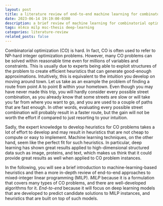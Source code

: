 ```yaml
---
layout: post
title: a literature review of end-to-end machine learning for combinatorial optimization
date: 2023-06-14 19:19:00-0300
description: a brief review of machine learning for combinatorial optimization with a focus on end-to-end methods for mixed-integer linear programs
tags: ml4co milp msc-thesis deep-learning
categories: literature-review
related_posts: false
---
```


Combinatorial optimization (CO) is hard.
In fact, CO is often used to refer to NP-hard integer optimization problems.
However, many CO problems can be solved within reasonable time even for millions of variables and constraints.
This is usually due to experts being able to exploit structures of the problem to create efficient heuristics that can generate good-enough approximations.
Intuitively, this is equivalent to the intuition you develop on moving around town.
Let us take as an example the problem of finding a route from point A to point B within your hometown.
Even though you may have never made this trip, you will hardly consider every possible street combination, as you already know that some streets are slow or will take you far from where you want to go, and you are used to a couple of paths that are fast enough.
In other words, evaluating every possible street combination will probably result in a faster route, but the gain will not be worth the effort if compared to just resorting to your intuition.

Sadly, the expert knowledge to develop heuristics for CO problems takes a lot of effort to develop and may result in heuristics that are not cheap to compute or easy to implement.
Machine learning techniques, on the other hand, seem like the perfect fit for such heuristics.
In particular, deep learning has shown great results applied to high-dimensional structured data such as image, proteins, and text, which makes us think that it could provide great results as well when applied to CO problem instances.

In the following, you will see a brief introduction to machine-learning-based heuristics and then a more in-depth review of end-to-end approaches to mixed-integer linear programming (MILP).
_MILP_ because it is a formulation that covers many types of CO problems, and there are well-developed algorithms for it.
_End-to-end_ because it will focus on deep learning models that are developed to predict candidate solutions to MILP instances, and heuristics that are built on top of such models.

